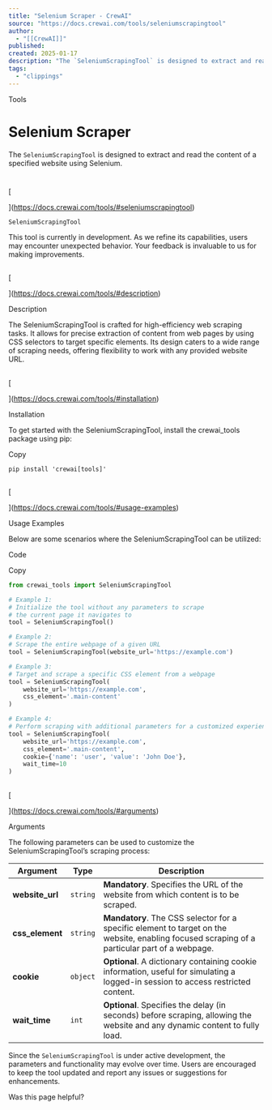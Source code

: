```yaml
---
title: "Selenium Scraper - CrewAI"
source: "https://docs.crewai.com/tools/seleniumscrapingtool"
author:
  - "[[CrewAI]]"
published:
created: 2025-01-17
description: "The `SeleniumScrapingTool` is designed to extract and read the content of a specified website using Selenium."
tags:
  - "clippings"
---
```

Tools

# Selenium Scraper

The `SeleniumScrapingTool` is designed to extract and read the content of a specified website using Selenium.

# 

[​

](https://docs.crewai.com/tools/#seleniumscrapingtool)

`SeleniumScrapingTool`

This tool is currently in development. As we refine its capabilities, users may encounter unexpected behavior. Your feedback is invaluable to us for making improvements.

## 

[​

](https://docs.crewai.com/tools/#description)

Description

The SeleniumScrapingTool is crafted for high-efficiency web scraping tasks. It allows for precise extraction of content from web pages by using CSS selectors to target specific elements. Its design caters to a wide range of scraping needs, offering flexibility to work with any provided website URL.

## 

[​

](https://docs.crewai.com/tools/#installation)

Installation

To get started with the SeleniumScrapingTool, install the crewai\_tools package using pip:

Copy

```shell
pip install 'crewai[tools]'
```

## 

[​

](https://docs.crewai.com/tools/#usage-examples)

Usage Examples

Below are some scenarios where the SeleniumScrapingTool can be utilized:

Code

Copy

```python
from crewai_tools import SeleniumScrapingTool

# Example 1: 
# Initialize the tool without any parameters to scrape 
# the current page it navigates to
tool = SeleniumScrapingTool()

# Example 2: 
# Scrape the entire webpage of a given URL
tool = SeleniumScrapingTool(website_url='https://example.com')

# Example 3: 
# Target and scrape a specific CSS element from a webpage
tool = SeleniumScrapingTool(
    website_url='https://example.com',
    css_element='.main-content'
)

# Example 4: 
# Perform scraping with additional parameters for a customized experience
tool = SeleniumScrapingTool(
    website_url='https://example.com',
    css_element='.main-content',
    cookie={'name': 'user', 'value': 'John Doe'},
    wait_time=10
)
```

## 

[​

](https://docs.crewai.com/tools/#arguments)

Arguments

The following parameters can be used to customize the SeleniumScrapingTool’s scraping process:

| Argument | Type | Description |
| --- | --- | --- |
| **website\_url** | `string` | **Mandatory**. Specifies the URL of the website from which content is to be scraped. |
| **css\_element** | `string` | **Mandatory**. The CSS selector for a specific element to target on the website, enabling focused scraping of a particular part of a webpage. |
| **cookie** | `object` | **Optional**. A dictionary containing cookie information, useful for simulating a logged-in session to access restricted content. |
| **wait\_time** | `int` | **Optional**. Specifies the delay (in seconds) before scraping, allowing the website and any dynamic content to fully load. |

Since the `SeleniumScrapingTool` is under active development, the parameters and functionality may evolve over time. Users are encouraged to keep the tool updated and report any issues or suggestions for enhancements.

Was this page helpful?